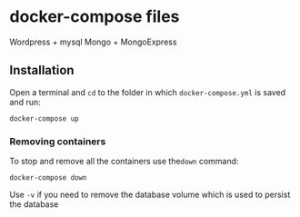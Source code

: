 # docker-compose files
  Wordpress + mysql
  Mongo + MongoExpress 

## Installation

Open a terminal and `cd` to the folder in which `docker-compose.yml` is saved and run:

```
docker-compose up
```

### Removing containers

To stop and remove all the containers use the`down` command:

```
docker-compose down
```
Use `-v` if you need to remove the database volume which is used to persist the database

